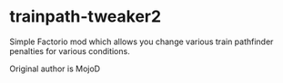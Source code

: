 # trainpath-tweaker2
Simple Factorio mod which allows you change various train pathfinder penalties for various conditions. 

Original author is MojoD
